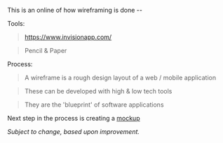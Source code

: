 This is an online of how wireframing is done --


Tools:
> https://www.invisionapp.com/

> Pencil & Paper

Process:
> A wireframe is a rough design layout of a web / mobile application

>These can be developed with high & low tech tools

> They are the 'blueprint' of software applications


Next step in the process is creating a [mockup](./Mockup)


_Subject to change, based upon improvement._
